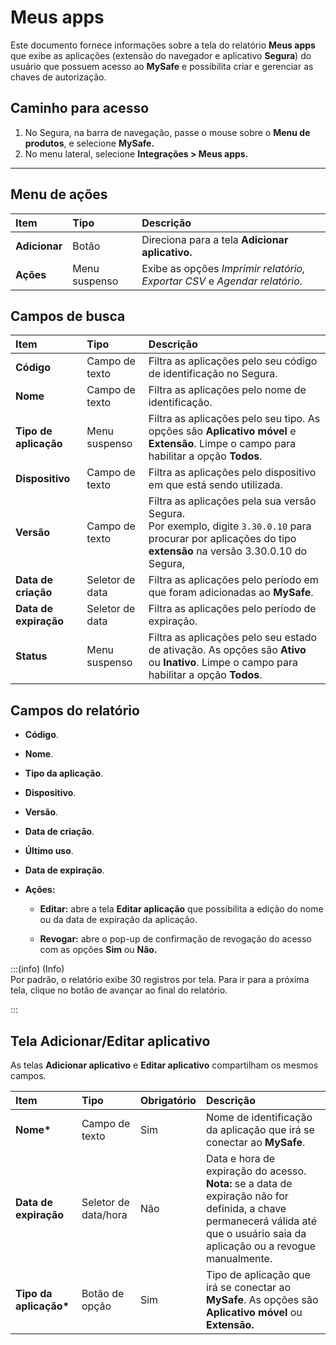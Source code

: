 # Meus apps

Este documento fornece informações sobre a tela do relatório **Meus apps** que exibe as aplicações (extensão do navegador e aplicativo **Segura**) do usuário que possuem acesso ao **MySafe** e possibilita criar e gerenciar as chaves de autorização. 

## Caminho para acesso

1. No Segura, na barra de navegação, passe o mouse sobre o **Menu de produtos**, e selecione **MySafe.**  
2. No menu lateral, selecione **Integrações \> Meus apps.**  
   

---


## Menu de ações

| Item | Tipo | Descrição |
| :---- | :---- | :---- |
| **Adicionar** | Botão  | Direciona para a tela **Adicionar aplicativo.** |
| **Ações** | Menu suspenso | Exibe as opções *Imprimir relatório, Exportar CSV* e *Agendar relatório.* |

## Campos de busca

| Item | Tipo | Descrição |
| :---- | :---- | :---- |
| **Código** | Campo de texto | Filtra as aplicações pelo seu código de identificação no Segura. |
| **Nome** | Campo de texto | Filtra as aplicações pelo nome de identificação. |
| **Tipo de aplicação** | Menu suspenso | Filtra as aplicações pelo seu tipo. As opções são **Aplicativo móvel** e **Extensão**. Limpe o campo para habilitar a opção **Todos**.  |
| **Dispositivo** | Campo de texto | Filtra as aplicações pelo dispositivo em que está sendo utilizada. |
| **Versão** | Campo de texto | Filtra as aplicações pela sua versão Segura. <br>Por exemplo, digite `3.30.0.10` para procurar por aplicações do tipo **extensão** na versão 3.30.0.10 do Segura, |
| **Data de criação** | Seletor de data | Filtra as aplicações pelo período em que foram adicionadas ao **MySafe**.  |
| **Data de expiração** | Seletor de data | Filtra as aplicações pelo período de expiração.  |
| **Status** | Menu suspenso | Filtra as aplicações pelo seu estado de ativação. As opções são **Ativo** ou **Inativo**. Limpe o campo para habilitar a opção **Todos**. |



## Campos do relatório

* **Código**.

* **Nome**.

* **Tipo da aplicação**.

* **Dispositivo**.

* **Versão**.

* **Data de criação**.

* **Último uso**.

* **Data de expiração**.

* **Ações:**

  * **Editar:** abre a tela **Editar aplicação** que possibilita a edição do nome ou da data de expiração da aplicação.

  * **Revogar:** abre o pop-up de confirmação de revogação do acesso com as opções **Sim** ou **Não.**  
    

:::(info) (Info)  
Por padrão, o relatório exibe 30 registros por tela. Para ir para a próxima tela, clique no botão de avançar ao final do relatório.

:::

## Tela Adicionar/Editar aplicativo 

As telas **Adicionar aplicativo** e **Editar aplicativo** compartilham os mesmos campos.

| Item | Tipo | Obrigatório | Descrição |
| :---- | :---- | :---- | :---- |
| **Nome\*** | Campo de texto | Sim | Nome de identificação da aplicação que irá se conectar ao **MySafe**. |
| **Data de expiração** | Seletor de data/hora | Não | Data e hora de expiração do acesso. **Nota:** se a data de expiração não for definida, a chave permanecerá válida até que o usuário saia da aplicação ou a revogue manualmente. |
| **Tipo da aplicação\*** | Botão de opção | Sim | Tipo de aplicação que irá se conectar ao **MySafe**. As opções são **Aplicativo móvel** ou **Extensão.**  |
